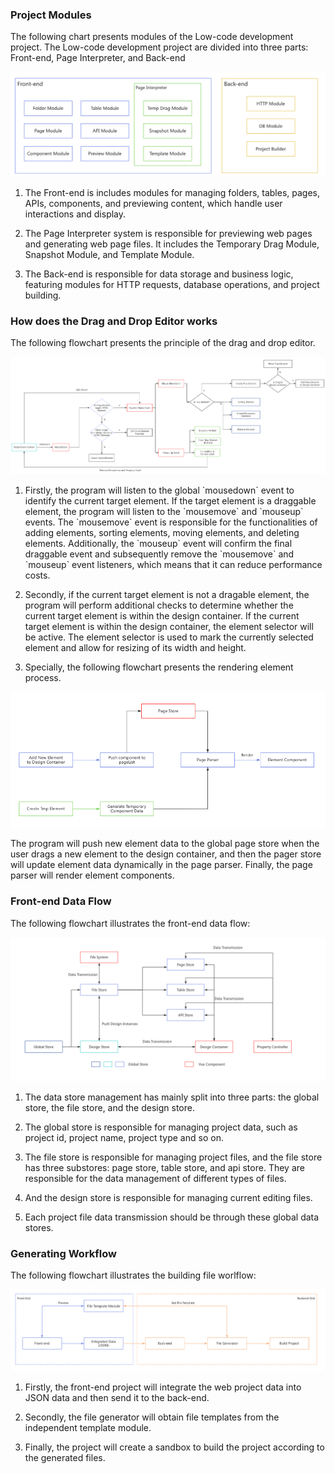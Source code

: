 ### Project Modules

The following chart presents modules of the Low-code development project. The Low-code development project are divided into three parts: Front-end, Page Interpreter, and Back-end

![alt text](images/image_5.png)

1. The Front-end is includes modules for managing folders, tables, pages, APIs, components, and previewing content, which handle user interactions and display.

2. The Page Interpreter system is responsible for previewing web pages and generating web page files. It includes the Temporary Drag Module, Snapshot Module, and Template Module.

3. The Back-end is responsible for data storage and business logic, featuring modules for HTTP requests, database operations, and project building.

### How does the Drag and Drop Editor works

The following flowchart presents the principle of the drag and drop editor.

![alt text](images/image_2.png)

1. Firstly, the program will listen to the global \`mousedown\` event to identify the current target element. If the target element is a draggable element, the program will listen to the \`mousemove\` and \`mouseup\` events. The \`mousemove\` event is responsible for the functionalities of adding elements, sorting elements, moving elements, and deleting elements. Additionally, the \`mouseup\` event will confirm the final draggable event and subsequently remove the \`mousemove\` and \`mouseup\` event listeners, which means that it can reduce performance costs.

2. Secondly, if the current target element is not a dragable element, the program will perform additional checks to determine whether the current target element is within the design container. If the current target element is within the design container, the element selector will be active. The element selector is used to mark the currently selected element and allow for resizing of its width and height.

3. Specially, the following flowchart presents the rendering element process.

![alt text](images/image_4.png)

The program will push new element data to the global page store when the user drags a new element to the design container, and then the pager store will update element data dynamically in the page parser. Finally, the page parser will render element components.

### Front-end Data Flow

The following flowchart illustrates the front-end data flow:

![alt text](images/image_3.png)

1. The data store management has mainly split into three parts: the global store, the file store, and the design store.

2. The global store is responsible for managing project data, such as project id, project name, project type and so on.

3. The file store is responsible for managing project files, and the file store has three substores: page store, table store, and api store. They are responsible for the data management of different types of files.

4. And the design store is responsible for managing current editing files.

5. Each project file data transmission should be through these global data stores.

### Generating Workflow

The following flowchart illustrates the building file worlflow:

![alt text](image.png)

1. Firstly, the front-end project will integrate the web project data into JSON data and then send it to the back-end.

2. Secondly, the file generator will obtain file templates from the independent template module.

3. Finally, the project will create a sandbox to build the project according to the generated files.
